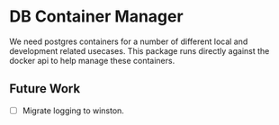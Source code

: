 # DB Container Manager

We need postgres containers for a number of different local and development related usecases. This package runs directly against the docker api to help manage these containers.

## Future Work

- [ ] Migrate logging to winston.
